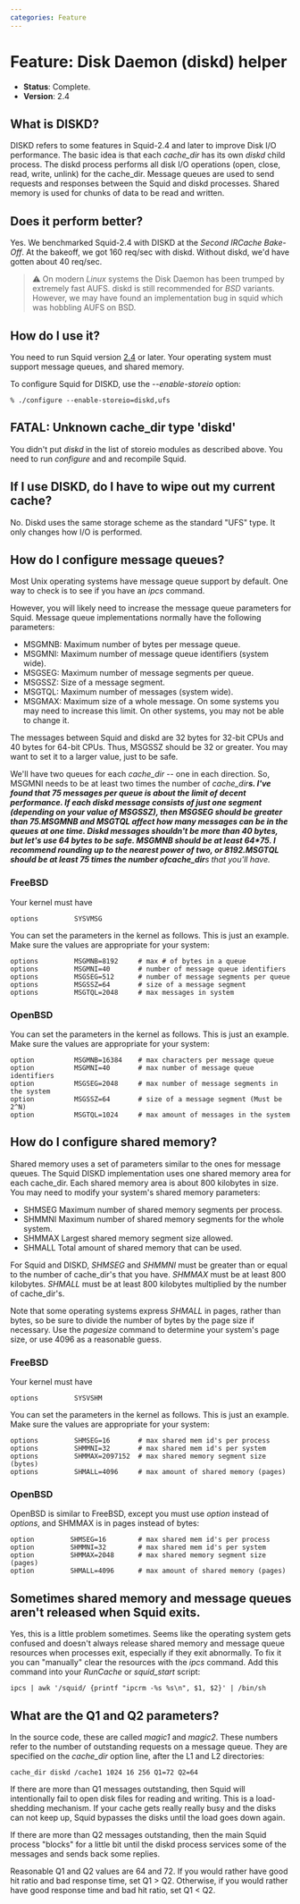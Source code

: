 ```yaml
---
categories: Feature
---
```

# Feature: Disk Daemon (diskd) helper

- **Status**: Complete.
- **Version**: 2.4


## What is DISKD?

DISKD refers to some features in Squid-2.4 and later to improve Disk I/O
performance. The basic idea is that each *cache_dir* has its own
*diskd* child process. The diskd process performs all disk I/O
operations (open, close, read, write, unlink) for the cache_dir.
Message queues are used to send requests and responses between the Squid
and diskd processes. Shared memory is used for chunks of data to be read
and written.

## Does it perform better?

Yes. We benchmarked Squid-2.4 with DISKD at the _Second IRCache Bake-Off_. At the
bakeoff, we got 160 req/sec with diskd. Without diskd, we'd have gotten
about 40 req/sec.

> :warning:
  On modern *Linux* systems the Disk Daemon has been trumped by extremely
  fast AUFS. diskd is still recommended for *BSD* variants.
  However, we may have found an implementation bug in squid
  which was hobbling AUFS on BSD.

## How do I use it?

You need to run Squid version
[2.4](http://www.squid-cache.org/Versions/v2/2.4) or later. Your
operating system must support message queues, and shared memory.

To configure Squid for DISKD, use the *--enable-storeio* option:

    % ./configure --enable-storeio=diskd,ufs

## FATAL: Unknown cache_dir type 'diskd'

You didn't put *diskd* in the list of storeio modules as described
above. You need to run *configure* and and recompile Squid.

## If I use DISKD, do I have to wipe out my current cache?

No. Diskd uses the same storage scheme as the standard "UFS" type. It
only changes how I/O is performed.

## How do I configure message queues?

Most Unix operating systems have message queue support by default. One
way to check is to see if you have an *ipcs* command.

However, you will likely need to increase the message queue parameters
for Squid. Message queue implementations normally have the following
parameters:

- MSGMNB:
    Maximum number of bytes per message queue.
- MSGMNI:
    Maximum number of message queue identifiers (system wide).
- MSGSEG:
    Maximum number of message segments per queue.
- MSGSSZ:
    Size of a message segment.
- MSGTQL:
    Maximum number of messages (system wide).
- MSGMAX:
    Maximum size of a whole message. On some systems you may need to
    increase this limit. On other systems, you may not be able to change it.

The messages between Squid and diskd are 32 bytes for 32-bit CPUs and 40
bytes for 64-bit CPUs. Thus, MSGSSZ should be 32 or greater. You may
want to set it to a larger value, just to be safe.

We'll have two queues for each *cache_dir* -- one in each direction.
So, MSGMNI needs to be at least two times the number of *cache_dir**s.
I've found that 75 messages per queue is about the limit of decent
performance. If each diskd message consists of just one segment
(depending on your value of MSGSSZ), then MSGSEG should be greater than
75.MSGMNB and MSGTQL affect how many messages can be in the queues at
one time. Diskd messages shouldn't be more than 40 bytes, but let's use
64 bytes to be safe. MSGMNB should be at least 64\*75. I recommend
rounding up to the nearest power of two, or 8192.MSGTQL should be at
least 75 times the number ofcache_dir**s that you'll have.*

### FreeBSD

Your kernel must have

    options         SYSVMSG

You can set the parameters in the kernel as follows. This is just an
example. Make sure the values are appropriate for your system:

    options         MSGMNB=8192     # max # of bytes in a queue
    options         MSGMNI=40       # number of message queue identifiers
    options         MSGSEG=512      # number of message segments per queue
    options         MSGSSZ=64       # size of a message segment
    options         MSGTQL=2048     # max messages in system

### OpenBSD

You can set the parameters in the kernel as follows. This is just an
example. Make sure the values are appropriate for your system:

    option          MSGMNB=16384    # max characters per message queue
    option          MSGMNI=40       # max number of message queue identifiers
    option          MSGSEG=2048     # max number of message segments in the system
    option          MSGSSZ=64       # size of a message segment (Must be 2^N)
    option          MSGTQL=1024     # max amount of messages in the system


## How do I configure shared memory?

Shared memory uses a set of parameters similar to the ones for message
queues. The Squid DISKD implementation uses one shared memory area for
each cache_dir. Each shared memory area is about 800 kilobytes in size.
You may need to modify your system's shared memory parameters:

- SHMSEG
    Maximum number of shared memory segments per process.
- SHMMNI
    Maximum number of shared memory segments for the whole system.
- SHMMAX
    Largest shared memory segment size allowed.
- SHMALL
    Total amount of shared memory that can be used.

For Squid and DISKD, *SHMSEG* and *SHMMNI* must be greater than or equal
to the number of cache_dir's that you have. *SHMMAX* must be at least
800 kilobytes. *SHMALL* must be at least 800 kilobytes multiplied by the
number of cache_dir's.

Note that some operating systems express *SHMALL* in pages, rather than
bytes, so be sure to divide the number of bytes by the page size if
necessary. Use the *pagesize* command to determine your system's page
size, or use 4096 as a reasonable guess.

### FreeBSD

Your kernel must have

    options         SYSVSHM

You can set the parameters in the kernel as follows. This is just an
example. Make sure the values are appropriate for your system:

    options         SHMSEG=16       # max shared mem id's per process
    options         SHMMNI=32       # max shared mem id's per system
    options         SHMMAX=2097152  # max shared memory segment size (bytes)
    options         SHMALL=4096     # max amount of shared memory (pages)

### OpenBSD

OpenBSD is similar to FreeBSD, except you must use *option* instead of
*options*, and SHMMAX is in pages instead of bytes:

    option         SHMSEG=16        # max shared mem id's per process
    option         SHMMNI=32        # max shared mem id's per system
    option         SHMMAX=2048      # max shared memory segment size (pages)
    option         SHMALL=4096      # max amount of shared memory (pages)

## Sometimes shared memory and message queues aren't released when Squid exits.

Yes, this is a little problem sometimes. Seems like the operating system
gets confused and doesn't always release shared memory and message queue
resources when processes exit, especially if they exit abnormally. To
fix it you can "manually" clear the resources with the *ipcs* command.
Add this command into your *RunCache* or *squid_start* script:

    ipcs | awk '/squid/ {printf "ipcrm -%s %s\n", $1, $2}' | /bin/sh

## What are the Q1 and Q2 parameters?

In the source code, these are called *magic1* and *magic2*. These
numbers refer to the number of outstanding requests on a message queue.
They are specified on the *cache_dir* option line, after the L1 and L2
directories:

    cache_dir diskd /cache1 1024 16 256 Q1=72 Q2=64

If there are more than Q1 messages outstanding, then Squid will
intentionally fail to open disk files for reading and writing. This is a
load-shedding mechanism. If your cache gets really really busy and the
disks can not keep up, Squid bypasses the disks until the load goes down
again.

If there are more than Q2 messages outstanding, then the main Squid
process "blocks" for a little bit until the diskd process services some
of the messages and sends back some replies.

Reasonable Q1 and Q2 values are 64 and 72. If you would rather have good
hit ratio and bad response time, set Q1 \> Q2. Otherwise, if you would
rather have good response time and bad hit ratio, set Q1 \< Q2.
